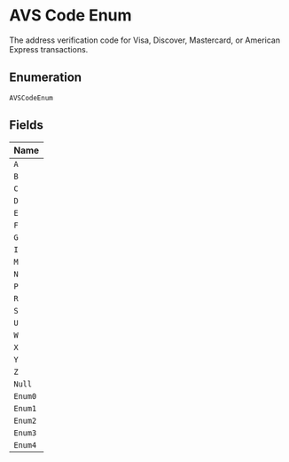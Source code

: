 
# AVS Code Enum

The address verification code for Visa, Discover, Mastercard, or American Express transactions.

## Enumeration

`AVSCodeEnum`

## Fields

| Name |
|  --- |
| `A` |
| `B` |
| `C` |
| `D` |
| `E` |
| `F` |
| `G` |
| `I` |
| `M` |
| `N` |
| `P` |
| `R` |
| `S` |
| `U` |
| `W` |
| `X` |
| `Y` |
| `Z` |
| `Null` |
| `Enum0` |
| `Enum1` |
| `Enum2` |
| `Enum3` |
| `Enum4` |

